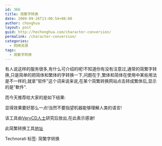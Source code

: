 ```yaml
---
id: 366
title: 简繁字转换
date: 2009-09-26T13:00:54+08:00
author: chonghua
layout: post
guid: http://hechonghua.com/character-conversion/
permalink: /character-conversion/
categories:
  - 网络资源
tags:
  - 简繁字转换
---
```

有人说这样的服务很多,有什么可介绍的呢!不知道你有没有注意过,通常的简繁字转换,只是简单的把简体和繁体的字转换一下,问题在于,繁体和简体在使用中某些用法是不一样的,就拿"软件"这个词来说来说,在某个简繁转换网站点击转成繁体后,显示的是"軟件".

<!--more-->

而今天推荐给大家的是如下结果:</p> 

显得效果要好那么一点!当然不要指望机器能够理解人类的语言!

该工具由<a href="http://dash.cn/" target="_blank">VeryCD人士</a>研究后放出,在此表示感谢!

此简繁转换工具<a href="http://www.easymule.com/misc/ChineseConverter.php" target="_blank">地址</a>

<div style="padding-bottom: 0px; margin: 0px; padding-left: 0px; padding-right: 0px; display: inline; float: none; padding-top: 0px" id="scid:0767317B-992E-4b12-91E0-4F059A8CECA8:48e11573-57ad-4eba-bf2a-d2619351f5fc" class="wlWriterEditableSmartContent">
  Technorati 标签: 简繁字转换
</div>
